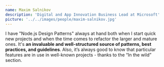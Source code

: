 ```yaml
---
name: Maxim Salnikov
description: 'Digital and App Innovation Business Lead at Microsoft'
picture: '../../images/people/maxim-salnikov.jpg'
---
```


I have "Node.js Design Patterns" always at hand both when I start quick new projects and when the time comes to refactor the larger and mature ones. It's **an invaluable and well-structured source of patterns, best practices, and guidelines**. Also, it’s always good to know that particular features are in use in well-known projects - thanks to the “In the wild” section.
